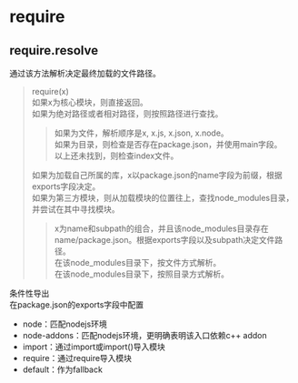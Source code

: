 # require

## require.resolve

通过该方法解析决定最终加载的文件路径。

> require(x)\
> 如果x为核心模块，则直接返回。\
> 如果为绝对路径或者相对路径，则按照路径进行查找。
>> 如果为文件，解析顺序是x, x.js, x.json, x.node。\
>> 如果为目录，则检查是否存在package.json，并使用main字段。\
>> 以上还未找到，则检查index文件。
>
> 如果为加载自己所属的库，x以package.json的name字段为前缀，根据exports字段决定。\
> 如果为第三方模块，则从加载模块的位置往上，查找node_modules目录，并尝试在其中寻找模块。
>> x为name和subpath的组合，并且该node_modules目录存在name/package.json。根据exports字段以及subpath决定文件路径。\
>> 在该node_modules目录下，按文件方式解析。\
>> 在该node_modules目录下，按照目录方式解析。

条件性导出\
在package.json的exports字段中配置

* node：匹配nodejs环境
* node-addons：匹配nodejs环境，更明确表明该入口依赖c++ addon
* import：通过import或import()导入模块
* require：通过require导入模块
* default：作为fallback
